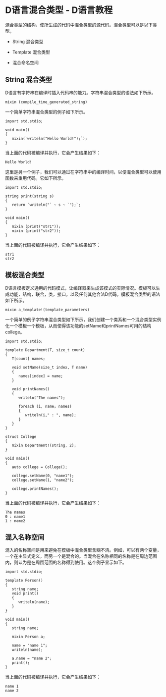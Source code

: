 # D语言混合类型 - D语言教程

混合类型的结构，使所生成的代码中混合类型的源代码。混合类型可以是以下类型。

*   String 混合类型

*   Template 混合类型

*   混合命名空间

## String 混合类型

D语言有字符串在编译时插入代码串的能力。字符串混合类型的语法如下所示。

```
mixin (compile_time_generated_string)
```

一个简单字符串混合类型的例子如下所示。

```
import std.stdio;

void main()
{
   mixin(`writeln("Hello World!");`);
}
```

当上面的代码被编译并执行，它会产生结果如下：

```
Hello World!

```

这里是另一个例子，我们可以通过在字符串中的编译时间，以便混合类型可以使用函数来重用代码。它如下所示。

```
import std.stdio;

string print(string s)
{
   return `writeln("` ~ s ~ `");`;
}

void main()
{
   mixin (print("str1"));
   mixin (print("str2"));
}
```

当上面的代码被编译并执行，它会产生结果如下：

```
str1
str2

```

## 模板混合类型

D语言模板定义通用的代码模式，让编译器来生成该模式的实际情况。模板可以生成功能，结构，联合，类，接口，以及任何其他合法D代码。模板混合类型的语法如下所示。

```
mixin a_template!(template_parameters)
```

一个简单的例子字符串混合类型如下所示，我们创建一个类系和一个混合类型实例化一个模板一个模板，从而使得该功能的setName和printNames可用的结构college。

```
import std.stdio;

template Department(T, size_t count)
{
   T[count] names;

   void setName(size_t index, T name)
   {
      names[index] = name;
   }

   void printNames()
   {
      writeln("The names");

      foreach (i, name; names) 
      {
         writeln(i," : ", name);
      }
   }
}

struct College
{
   mixin Department!(string, 2);
}

void main()
{
   auto college = College();

   college.setName(0, "name1");
   college.setName(1, "name2");

   college.printNames();
}
```

当上面的代码被编译并执行，它会产生结果如下：

```
The names
0 : name1
1 : name2

```

## 混入名称空间

混入的名称空间是用来避免在模板中混合类型含糊不清。例如，可以有两个变量，一个在主显式定义，而另一个是混合的。当混合在名称相同的名称是在周边范围内，则认为是在周围范围的名称得到使用。这个例子显示如下。

```
import std.stdio;

template Person()
{
   string name;
   void print()
   {
      writeln(name);
   }
}

void main()
{
   string name;

   mixin Person a;

   name = "name 1";
   writeln(name);

   a.name = "name 2";
   print();
}
```

当上面的代码被编译并执行，它会产生结果如下：

```
name 1
name 2
```

 